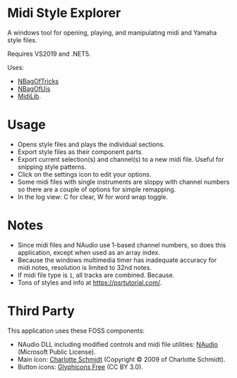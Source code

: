 # Midi Style Explorer
A windows tool for opening, playing, and manipulating midi and Yamaha style files.

Requires VS2019 and .NET5.

Uses:
- [NBagOfTricks](https://github.com/cepthomas/NBagOfTricks/blob/main/README.md)
- [NBagOfUis](https://github.com/cepthomas/NBagOfUis/blob/main/README.md)
- [MidiLib](https://github.com/cepthomas/MidiLib/blob/main/README.md).

# Usage
- Opens style files and plays the individual sections.
- Export style files as their component parts.
- Export current selection(s) and channel(s) to a new midi file. Useful for snipping style patterns.
- Click on the settings icon to edit your options.
- Some midi files with single instruments are sloppy with channel numbers so there are a couple of options for simple remapping.
- In the log view: C for clear, W for word wrap toggle.

# Notes
- Since midi files and NAudio use 1-based channel numbers, so does this application, except when used as an array index.
- Because the windows multimedia timer has inadequate accuracy for midi notes, resolution is limited to 32nd notes.
- If midi file type is `1`, all tracks are combined. Because.
- Tons of styles and info at https://psrtutorial.com/.

# Third Party
This application uses these FOSS components:
- NAudio DLL including modified controls and midi file utilities: [NAudio](https://github.com/naudio/NAudio) (Microsoft Public License).
- Main icon: [Charlotte Schmidt](http://pattedemouche.free.fr/) (Copyright © 2009 of Charlotte Schmidt).
- Button icons: [Glyphicons Free](http://glyphicons.com/) (CC BY 3.0).
